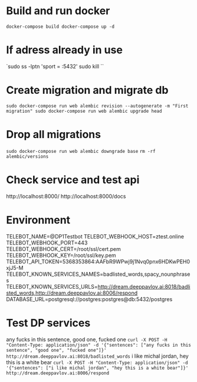 # Build and run docker
`docker-compose build
docker-compose up -d`

# If adress already in use
`sudo ss -lptn 'sport = :5432'
sudo kill <pid>``

# Create migration and migrate db
`sudo docker-compose run web alembic revision --autogenerate -m "First migration"
sudo docker-compose run web alembic upgrade head`

# Drop all migrations
`sudo docker-compose run web alembic downgrade base`
`rm -rf alembic/versions`

# Check service and test api
http://localhost:8000/
http://localhost:8000/docs

# Environment
TELEBOT_NAME=@DP1Testbot
TELEBOT_WEBHOOK_HOST=ztest.online
TELEBOT_WEBHOOK_PORT=443
TELEBOT_WEBHOOK_CERT=/root/ssl/cert.pem
TELEBOT_WEBHOOK_KEY=/root/ssl/key.pem
TELEBOT_API_TOKEN=5368353864:AAFbR9WPwj9j1Nvq0pnx6HDKwPEH0xjJ5-M
TELEBOT_KNOWN_SERVICES_NAMES=badlisted_words,spacy_nounphrases
TELEBOT_KNOWN_SERVICES_URLS=http://dream.deeppavlov.ai:8018/badlisted_words,http://dream.deeppavlov.ai:8006/respond
DATABASE_URL=postgresql://postgres:postgres@db:5432/postgres

# Test DP services
any fucks in this sentence, good one, fucked one
`curl -X POST -H "Content-Type: application/json" -d '{"sentences": ["any fucks in this sentence", "good one", "fucked one"]}' http://dream.deeppavlov.ai:8018/badlisted_words`
i like michal jordan, hey this is a white bear
`curl -X POST -H "Content-Type: application/json" -d '{"sentences": ["i like michal jordan", "hey this is a white bear"]}' http://dream.deeppavlov.ai:8006/respond`
